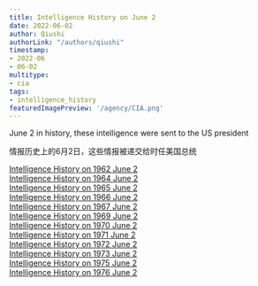 ```yaml
---
title: Intelligence History on June 2
date: 2022-06-02
author: Qiushi 
authorLink: "/authors/qiushi"
timestamp: 
- 2022-06
- 06-02
multitype: 
- cia
tags: 
- intelligence_history
featuredImagePreview: '/agency/CIA.png'
---
```



June 2 in history, these intelligence were sent to the US president

情报历史上的6月2日，这些情报被递交给时任美国总统

<!--more-->







[Intelligence History on 1962 June 2](/dailybrief/1962-06-02)   
[Intelligence History on 1964 June 2](/dailybrief/1964-06-02)   
[Intelligence History on 1965 June 2](/dailybrief/1965-06-02)   
[Intelligence History on 1966 June 2](/dailybrief/1966-06-02)   
[Intelligence History on 1967 June 2](/dailybrief/1967-06-02)   
[Intelligence History on 1969 June 2](/dailybrief/1969-06-02)   
[Intelligence History on 1970 June 2](/dailybrief/1970-06-02)   
[Intelligence History on 1971 June 2](/dailybrief/1971-06-02)   
[Intelligence History on 1972 June 2](/dailybrief/1972-06-02)   
[Intelligence History on 1973 June 2](/dailybrief/1973-06-02)   
[Intelligence History on 1975 June 2](/dailybrief/1975-06-02)   
[Intelligence History on 1976 June 2](/dailybrief/1976-06-02)   
